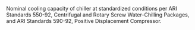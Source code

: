 ﻿Nominal cooling capacity of chiller at standardized conditions per ARI Standards 550-92, Centrifugal and Rotary Screw Water-Chilling Packages, and ARI Standards 590-92, Positive Displacement Compressor.

